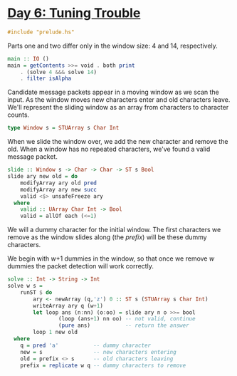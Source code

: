 # [Day 6: Tuning Trouble](https://adventofcode.com/2022/day/6)

```haskell
#include "prelude.hs"
```

Parts one and two differ only in the window size: 4 and 14, respectively.

```haskell
main :: IO ()
main = getContents >>= void . both print
    . (solve 4 &&& solve 14)
    . filter isAlpha
```

Candidate message packets appear in a moving window as we scan the input.  As
the window moves new characters enter and old characters leave.  We'll
represent the sliding window as an array from characters to character counts.

```haskell
type Window s = STUArray s Char Int
```

When we slide the window over, we add the new character and remove the old.
When a window has no repeated characters, we've found a valid message packet.

```haskell
slide :: Window s -> Char -> Char -> ST s Bool
slide ary new old = do
    modifyArray ary old pred
    modifyArray ary new succ
    valid <$> unsafeFreeze ary
  where
    valid :: UArray Char Int -> Bool
    valid = allOf each (<=1)
```

We will a dummy character for the initial window. The first characters we
remove as the window slides along (the _prefix_) will be these dummy
characters.

We begin with _w_+1 dummies in the window, so that once we remove _w_ dummies
the packet detection will work correctly.

```haskell
solve :: Int -> String -> Int
solve w s = 
    runST $ do
        ary <- newArray (q,'z') 0 :: ST s (STUArray s Char Int)
        writeArray ary q (w+1)
        let loop ans (n:nn) (o:oo) = slide ary n o >>= bool
                (loop (ans+1) nn oo) -- not valid, continue
                (pure ans)           -- return the answer
        loop 1 new old
  where
    q = pred 'a'           -- dummy character
    new = s                -- new characters entering
    old = prefix <> s      -- old characters leaving
    prefix = replicate w q -- dummy characters to remove
```
